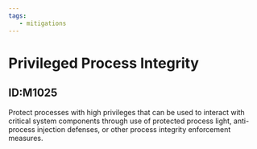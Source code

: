 ```yaml
---
tags:
   - mitigations
---
```

# Privileged Process Integrity
## ID:M1025
Protect processes with high privileges that can be used to interact with critical system components through use of protected process light, anti-process injection defenses, or other process integrity enforcement measures.
